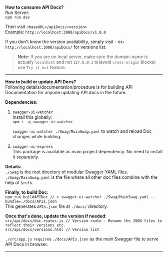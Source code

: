 **How to consume API Docs?** <br>
Run Server: <br>
`npm run dev`

Then visit `<baseURL>/apiDocs/<version>` <br>
Example: `http://localhost:3000/apiDocs/v1.0.0`

If you don't know the version availability, simply visit - ex: `http://localhost:3000/apiDocs/` for versions list.

> **Note:** If you are on local server, make sure the domain-name is actually `localhost` and not `127.0.0.1` to(avoid `cross-origin` blocks) use `Try it out` feature.

---

**How to build or update API Docs?** <br>
Following details/documentation/procedure is for building API Documentation for anyone updating API docs in the future.

**Dependencies:** <br>

1. `swagger-ui-watcher` <br>
   Install this globally: <br>
   `npm i -g swagger-ui-watcher`

   `swagger-ui-watcher ./Swag/MainSwag.yaml` to watch and reload Doc changes while building.

1. `swagger-ui-express` <br>
   This package is available as main project dependency. No need to install it separately.

**Details:** <br>
`./Swag` is the root directory of modular Swagger YAML files. <br>
`./Swag/MainSwag.yaml` is the file where all other doc files combine with the help of `$ref`s.

**Finally, to build Doc:** <br>
`npm run buildAPIDoc // > swagger-ui-watcher ./Swag/MainSwag.yaml --bundle=./docs/APIs.json` <br>
This generates `APIs.json` file at `./docs/` directory. <br>

**Once that's done, update the version if needed:** <br>
`src/api/docs/doc.routes.js // Version route - Rename the JSON files to reflect their versions etc.` <br>
`src/api/docs/versions.html // Version list`

`./src/app.js` `require`s `./docs/APIs.json` as the main Swagger file to serve API Docs in browser.

---
